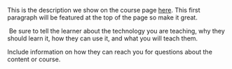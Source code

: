 This is the description we show on the course page [here](https://lab.github.com/ashish-sinha-finastra/the-first-learning-path). This first paragraph will be featured at the top of the page so make it great.
​

​
Be sure to tell the learner about the technology you are teaching, why they should learn it, how they can use it, and what you will teach them.
​


Include information on how they can reach you for questions about the content or course. 